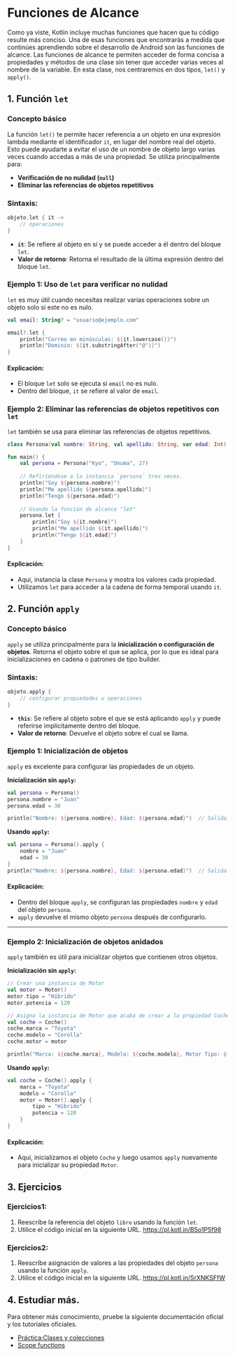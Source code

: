 # Funciones de Alcance

Como ya viste, Kotlin incluye muchas funciones que hacen que tu código resulte más conciso.
Una de esas funciones que encontrarás a medida que continúes aprendiendo sobre el desarrollo de Android son las funciones de alcance. Las funciones de alcance te permiten acceder de forma concisa a propiedades y métodos de una clase sin tener que acceder varias veces al nombre de la variable.
En esta clase, nos centraremos en dos tipos, `let()` y `apply()`.

## **1. Función `let`**

### **Concepto básico**

La función `let()` te permite hacer referencia a un objeto en una expresión lambda mediante el identificador `it`, en lugar del nombre real del objeto. Esto puede ayudarte a evitar el uso de un nombre de objeto largo varias veces cuando accedas a más de una propiedad. Se utiliza principalmente para:
- **Verificación de no nulidad (`null`)**
- **Eliminar las referencias de objetos repetitivos**

### **Sintaxis:**
```kotlin
objeto.let { it -> 
    // operaciones
}
```
- **`it`**: Se refiere al objeto en sí y se puede acceder a él dentro del bloque `let`.
- **Valor de retorno**: Retorna el resultado de la última expresión dentro del bloque `let`.

### **Ejemplo 1: Uso de `let` para verificar no nulidad**
`let` es muy útil cuando necesitas realizar varias operaciones sobre un objeto solo si este no es nulo.
```kotlin
val email: String? = "usuario@ejemplo.com"

email?.let {
    println("Correo en minúsculas: ${it.lowercase()}")
    println("Dominio: ${it.substringAfter("@")}")
}
```
#### **Explicación:**
- El bloque `let` solo se ejecuta si `email` no es nulo.
- Dentro del bloque, `it` se refiere al valor de `email`.

### **Ejemplo 2: Eliminar las referencias de objetos repetitivos con `let`**
`let` también se usa para eliminar las referencias de objetos repetitivos.
```kotlin
class Persona(val nombre: String, val apellido: String, var edad: Int)

fun main() {
    val persona = Persona("Kyo", "Onuma", 27)
    
    // Refiriéndose a la instancia `persona` tres veces.
    println("Soy ${persona.nombre}")
    println("Me apellido ${persona.apellido}")
    println("Tengo ${persona.edad}")
    
    // Usando la función de alcance "let"
    persona.let {
        println("Soy ${it.nombre}")
        println("Me apellido ${it.apellido}")
        println("Tengo ${it.edad}")        
    }
}
```
#### **Explicación:**
- Aquí, instancia la clase `Persona` y mostra los valores cada propiedad.
- Utilizamos `let` para acceder a la cadena de forma temporal usando `it`.

## **2. Función `apply`**
### **Concepto básico**
`apply` se utiliza principalmente para la **inicialización o configuración de objetos**. Retorna el objeto sobre el que se aplica, por lo que es ideal para inicializaciones en cadena o patrones de tipo builder.

### **Sintaxis:**
```kotlin
objeto.apply {
    // configurar propiedades u operaciones
}
```
- **`this`**: Se refiere al objeto sobre el que se está aplicando `apply` y puede referirse implícitamente dentro del bloque.
- **Valor de retorno**: Devuelve el objeto sobre el cual se llama.

### **Ejemplo 1: Inicialización de objetos**
`apply` es excelente para configurar las propiedades de un objeto.

**Inicialización sin `apply`:**
```kotlin
val persona = Persona()
persona.nombre = "Juan"
persona.edad = 30

println("Nombre: ${persona.nombre}, Edad: ${persona.edad}")  // Salida: Nombre: Juan, Edad: 30
```
**Usando `apply`:**
```kotlin
val persona = Persona().apply {
    nombre = "Juan"
    edad = 30
}
println("Nombre: ${persona.nombre}, Edad: ${persona.edad}")  // Salida: Nombre: Juan, Edad: 30
```
#### **Explicación:**
- Dentro del bloque `apply`, se configuran las propiedades `nombre` y `edad` del objeto `persona`.
- `apply` devuelve el mismo objeto `persona` después de configurarlo.

---

### **Ejemplo 2: Inicialización de objetos anidados**
`apply` también es útil para inicializar objetos que contienen otros objetos.

**Inicialización sin `apply`:**
```kotlin
// Crear una instancia de Motor
val motor = Motor()
motor.tipo = "Híbrido"
motor.potencia = 120

// Asigna la instancia de Motor que acaba de crear a la propiedad Coche
val coche = Coche()
coche.marca = "Toyota"
coche.modelo = "Corolla"
coche.motor = motor

println("Marca: ${coche.marca}, Modelo: ${coche.modelo}, Motor Tipo: ${coche.motor.tipo}, Motor Potencia: ${coche.motor.potencia}")
```
**Usando `apply`:**
```kotlin
val coche = Coche().apply {
    marca = "Toyota"
    modelo = "Corolla"
    motor = Motor().apply {
        tipo = "Híbrido"
        potencia = 120
    }
}
```
#### **Explicación:**
- Aquí, inicializamos el objeto `Coche` y luego usamos `apply` nuevamente para inicializar su propiedad `Motor`.

## 3. Ejercicios
### Ejercicios1:
1. Reescríbe la referencia del objeto `libro` usando la función `let`.
2. Utilice el código inicial en la siguiente URL.
   https://pl.kotl.in/B5o1P5f98

### Ejercicios2:
1. Reescríbe asignación de valores a las propiedades del objeto `persona` usando la función `apply`.
2. Utilice el código inicial en la siguiente URL.
   https://pl.kotl.in/SrXNKSFfW

## **4. Estudiar más.**
Para obtener más conocimiento, pruebe la siguiente documentación oficial y los tutoriales oficiales.

- [Práctica:Clases y colecciones](https://developer.android.com/codelabs/basic-android-kotlin-compose-practice-classes-and-collections?hl=es-419#0)
- [Scope functions](https://kotlinlang.org/docs/scope-functions.html)
